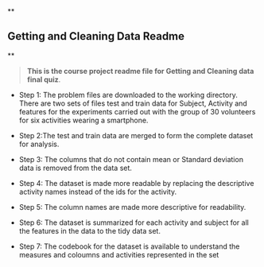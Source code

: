 
**

Getting and Cleaning Data Readme
--------------------------------

**
> **This is the course project readme file for  Getting and Cleaning data final quiz**.


 - Step 1: The problem files are downloaded to the working directory.
   There are two sets of files test and train data for Subject, Activity
   and features for the  experiments carried out with the group of 30
   volunteers for six activities wearing a smartphone.


 - Step 2:The test and train data are merged to form the complete
   dataset for analysis. 
  
 - Step 3: The columns that do not contain mean or Standard deviation data is removed from the data set.

  
 - Step 4: The dataset is made more readable by replacing the
   descriptive activity names instead of the ids for the activity.

   

 - Step 5: The column names are made more descriptive for readability.

 
 - Step 6: The dataset is summarized for each activity and subject for
   all the features in the data to the tidy data set.
 - Step 7: The codebook for the dataset is available to understand the
   measures and coloumns and activities represented in the set